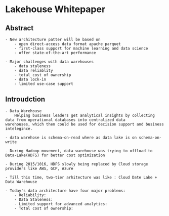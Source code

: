 # Lakehouse Whitepaper

## Abstract

    - New architecture patter will be based on
        - open direct-access data format apache parquet
        - first-class support for machine learning and data science
        - offer state-of-the-art performance

    - Major challenges with data warehouses
        - data staleness
        - data reliablity
        - total cost of ownership
        - data lock-in
        - limited use-case support

## Introudction

    - Data Warehouse
        Helping business leaders get analytical insights by collecting data from operational databases into centralized data          warehouses, which then could be used for decision support and business intelegince.

    - data warehose is schema-on-read where as data lake is on schema-on-write

    - During Hadoop movement, data warehouse was trying to offload to Data-Lake(HDFS) for better cost optimization

    - During 2015/1016, HDFS slowly being replaced by Cloud storage providers like AWS, GCP, Azure

    - Till this time, two-tier arhitecture was like : Cloud Date Lake + Data Warehouse

    - Today's data architecture have four major problems:
        - Reliability:
        - Data Staleness:
        - Limited support for advanced analytics:
        - Total cost of ownership:
